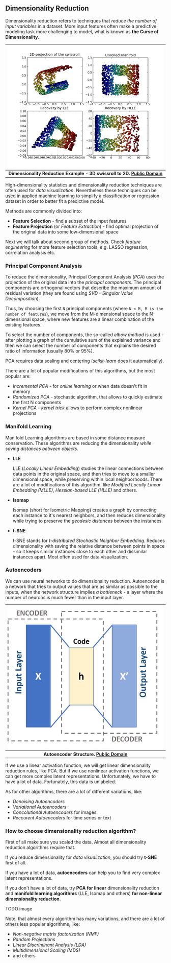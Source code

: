 ## Dimensionality Reduction

Dimensionality reduction refers to techniques that *reduce the number of input variables* in a dataset.
More input features often make a predictive modeling task more challenging to model, what is known as **the Curse of Dimensionality**.

| ![dimensionality_reduction.jpg](../img/dimensionality_reduction.jpg) |
|:--:|
| <b>Dimensionality Reduction Example - 3D swissroll to 2D. [Public Domain](https://commons.wikimedia.org/wiki/File:Lle_hlle_swissroll.png)</b>|

High-dimensionality statistics and dimensionality reduction techniques are often used for *data visualization*. Nevertheless these techniques can be used in applied machine learning to simplify a classification or regression dataset in order to better fit a predictive model.

Methods are commonly divided into:
- **Feature Selection** - find a subset of the input features
- **Feature Projection** (or *Feature Extraction*) - find optimal projection of the original data into some low-dimensional space 

Next we will talk about second group of methods. Check *feature engineering* for more feature selection tools, e.g. LASSO regression, correlation analysis etc.

### Principal Component Analysis

To reduce the dimensionality, Principal Component Analysis (*PCA*) uses the projection of the original data into the *principal components*. 
The principal components are orthogonal vectors that describe the maximum amount of residual variation (they are found using *SVD - Singular Value Decomposition*).

Thus, by choosing the first `N` principal components (where `N < M, M is the number of features`), we move from the M-dimensional space to the N-dimensional space, where new features are a linear combination of the existing features. 

To select the number of components, the so-called *elbow method* is used - after plotting a graph of the cumulative sum of the explained variance and then we can select the number of components that explains the desired ratio of information (usually 80% or 95%).

PCA requires data scaling and centering (*scikit-learn* does it automatically).

There are a lot of popular modifications of this algorithms, but the most popular are:
- *Incremental PCA* - for *online learning* or when data doesn't fit in memory
- *Randomized PCA* - stochastic algorithm, that allows to quickly estimate the first N components
- *Kernel PCA* - *kernel trick* allows to perform complex nonlinear projections

### Manifold Learning

Manifold Learning algorithms are based in some distance measure conservation.
These algorithms are reducing the dimensionality *while saving distances between objects*.

- **LLE**
  
  LLE (*Locally Linear Embedding*) studies the linear connections between data points in the original space, and then tries to move to a smaller dimensional space, while preserving within local neighborhoods.
  There are a lot of modifications of this algorithm, like *Modified Locally Linear Embedding (MLLE)*, *Hessian-based LLE (HLLE)* and others.

- **Isomap**
  
  Isomap (short for Isometric Mapping) сreates a graph by connecting each instance to it's nearest neighbors, and then reduces dimensionality while trying to preserve the *geodesic distances* between the instances.

- **t-SNE**
  
  t-SNE stands for *t-distributed Stochastic Neighbor Embedding*.
  Reduces dimensionality with saving the relative distance between points in space - so it keeps similar instances close to each other and dissimilar instances apart. Most often used for data visualization.

### Autoencoders

We can use neural networks to do dimensionality reduction. Autoencoder is a network that tries to output values that are as similar as possible to the inputs, when the network structure implies *a bottleneck* - a layer where the number of neurons is much fewer than in the input layer.

| ![autoencoder_structure.jpg](../img/autoencoder_structure.jpg) |
|:--:|
| <b>Autoencoder Structure. [Public Domain](https://en.wikipedia.org/wiki/Autoencoder#/media/File:Autoencoder_schema.png)</b>|

If we use a linear activation function, we will get linear dimensionality reduction rules, like PCA. But if we use nonlinear activation functions, we can get more complex latent representations. Unfortunately, we have to have a lot of data. Fortunately, this data is unlabeled.

As for other algorithms, there are a lot of different variations, like:
- *Denoising Autoencoders*
- *Variational Autoencoders*
- *Concolutional Autoencoders* for images
- *Reccurent Autoencoders* for time series or text

### How to choose dimensionality reduction algorithm?

First of all make sure you scaled the data. Almost all dimensionality reduction algorithms require that.

If you reduce dimensionality for *data visualization*, you should try **t-SNE** first of all.

If you have a lot of data, **autoencoders** can help you to find very complex latent representations. 

If you don't have a lot of data, try **PCA for linear** dimensionality reduction and **manifold learning algorithms** (LLE, Isomap and others) **for non-linear dimensionality reduction**. 

TODO image 

Note, that almost every algorithm has many variations, and there are a lot of others less popular algorithms, like:
- *Non-negative matrix factorization (NMF)*
- *Random Projections*
- *Linear Discriminant Analysis (LDA)*
- *Multidimensional Scaling (MDS)*
- and others

